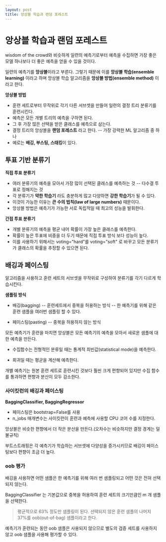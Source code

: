 ```yaml
---
layout: post
title: 앙상블 학습과 랜덤 포레스트
---
```


# 앙상블 학습과 랜덤 포레스트

wisdom of the crowd와 비슷하게 일련의 예측기로부터 예측을 수집하면 가장 좋은 모델 하나보다 더 좋은 예측을 얻을 수 있을 것이다.

일련의 예측기를 **앙상블**이라고 부른다. 그렇기 때문에 이를 **앙상블 학습(ensemble learning)** 이라고 하며 앙상블 학습 알고리즘을 **앙상블 방법(ensemble method)** 이라고 한다.

**앙상블 방법**

- 훈련 세트로부터 무작위로 각기 다른 서브셋을 만들어 일련의 결정 트리 분류기를 훈련시킨다.
- 예측은 모든 개별 트리의 예측을 구하면 된다.
- 그 후 가장 많은 선택을 받은 클래스를 예측으로 삼는다.
- 결정 트리의 앙상블을 **랜덤 포레스트** 라고 한다.
-- 가장 강력한 ML 알고리즘 중 하나
- 예로는 **배깅, 부스팅, 스태킹**이 있다.


## 투표 기반 분류기

**직접 투표 분류기**
- 여러 분류기의 예측을 모아서 가장 많이 선택된 클래스를 예측하는 것
-- 다수결 투표로 정해지는 것
- 각 분류기가 **약한 학습기** 라도 충분하게 많고 다양하면 **강한 학습기**가 될 수 있다.
- 이것이 가능한 이유는 **큰 수의 법칙(law of large numbers)** 때문이다.
- 앙상블 방법은 예측기가 가능한 서로 독립적일 때 최고의 성능을 발휘한다.

**간접 투표 분류기**
- 개별 분류기의 예측을 평균 내어 확률이 가장 높은 클래스를 예측한다.
- 확률이 높은 투표에 비중을 더 두기 때문에 직접 투표 방식 보다 성능이 높다.
- 이를 사용하기 위해서는 voting="hard"를 voting="soft" 로 바꾸고 모든 분류기가 클래스의 확률을 추정할 수 있으면 된다.

## 배깅과 페이스팅

알고리즘을 사용하고 훈련 세트의 서브셋을 무작위로 구성하여 분류기를 각기 다르게 학습시킨다.

**샘플링 방식**
- 배깅(bagging)
-- 훈련세트에서 중복을 허용하는 방식
-- 한 예측기를 위해 같은 훈련 샘플을 여러번 샘플링 할 수 있다.

- 페이스팅(pasting)
-- 중복을 허용하지 않는 방식

모든 예측기가 훈련을 마치면 앙상블은 모든 예측기의 예측을 모아서 새로운 샘플에 대한 예측을 만든다.
- 수집함수는 전형적인 분류일 때는 통계적 최빈값(statistical mode)을 예측한다.

- 회귀일 때는 평균을 계산해 예측한다.

개별 예측기는 원본 훈련 세트로 훈련시킨 것보다 훨씬 크게 편향되어 있지만 수집 함수를 통과하면 편향과 분산이 모두 감소한다.

### 사이킷런의 배깅과 페이스팅

**BaggingClassifier, BaggingRegressor** 
- 페이스팅은 bootstrap=False를 사용
- n_jobs 매개변수는 사이킷런이 훈련과 예측에 사용할 CPU 코어 수를 지정한다.

앙상블은 비슷한 편향에서 더 작은 분산을 만든다.(오차수는 비슷하지만 결정 경계는 덜 불규칙)

부트스트래핑은 각 예측기가 학습하는 서브셋에 다양성을 증가시키므로 배깅이 페이스팅보다 편향이 조금 더 높다.

### oob  평가

배깅을 사용하면 어떤 샘플은 한 예측기를 위해 여러 번 샘플링되고 어떤 것은 전혀 선택되지 않는다.

BaggingClassifier 는 기본값으로 중복을 허용하여 훈련 세트의 크기만큼인 m 개 샘플을 선택한다.
> 평균적으로 63% 정도만 샘플링이 된다.
> 선택되지 않은 훈련 샘플의 나머지 37%를 oob(out-of-bag) 샘플이라고 한다.

예측기가 훈련되는 동안 oob 샘플은 사용되지 않으므로 별도의 검증 세트를 사용하지 않고 oob 샘플을 사용해 평가할 수 있다.











<!--stackedit_data:
eyJoaXN0b3J5IjpbLTE4NTU2MzY0ODQsMTcyMTAzOTY4MywtMT
c1NzQ3MjM3NiwtMTE1MzM5MDQ4NCwtMTA0MDQ0MzgyNCwtMTkz
NjExOCw1OTk1OTI4NzIsNjM0NDE5NTYwLDE4NTQxNzgwOTQsOT
YzNzYxNDQzLC02NTY4NzE3ODYsLTE5NTM4NDMwNDgsLTEzODUx
NTMzMDIsMTczMzY0Njk5Miw1NzQyMTA3MTgsOTI3NDA4MDY4LC
0xMjIxMjI3ODAwLC0xMTkyOTk1NzE5XX0=
-->